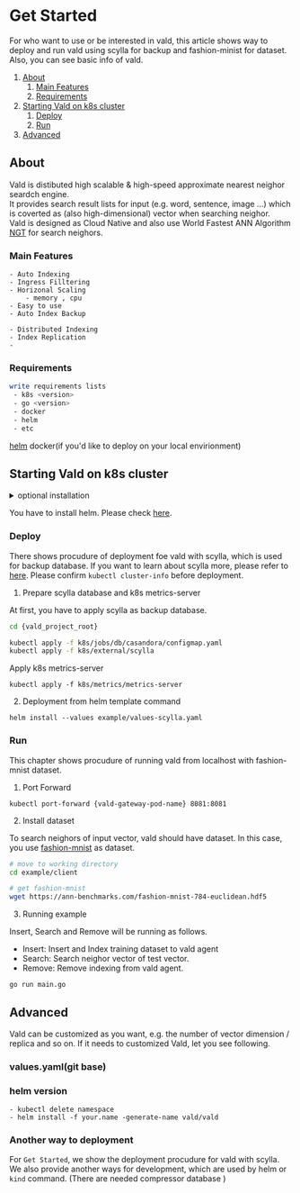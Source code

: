 # Get Started

For who want to use or be interested in vald, this article shows way to deploy and run vald using scylla for backup and fashion-minist for dataset.
Also, you can see basic info of vald.

1. [About](#About)
    1. [Main Features](#Main-Features)
    2. [Requirements](#Requirements)
2. [Starting Vald on k8s cluster](#Starting-Vald-on-k8s-cluster)
    1. [Deploy](#Deploy)
    2. [Run](#Run)
3. [Advanced](#Advanced)

## About

Vald is distibuted high scalable & high-speed approximate nearest neighor seardch engine.<br>
It provides search result lists for input (e.g. word, sentence, image ...) which is coverted as (also high-dimensional) vector when searching neighor.<br>
Vald is designed as Cloud Native and also use World Fastest ANN Algorithm [NGT](https://github.com/yahoojapan/NGT) for search neighors.

### Main Features

```
- Auto Indexing
- Ingress Filltering
- Horizonal Scaling
    - memory , cpu
- Easy to use
- Auto Index Backup

- Distributed Indexing
- Index Replication
-
```

### Requirements

```bash
write requirements lists
 - k8s <version>
 - go <version>
 - docker
 - helm
 - etc
```

[helm](https://github.com/helm/helm#install)
docker(if you'd like to deploy on your local envirionment)


## Starting Vald on k8s cluster

<details>
    <summary>optional installation</summary>
    <div>kind</div>
</details>

You have to install helm. Please check [here](https://github.com/helm/helm#install).

### Deploy

There shows procudure of deployment foe vald with scylla, which is used for backup database.
If you want to learn about scylla more, please refer to [here](https://www.scylladb.com/).
Please confirm `kubectl cluster-info` before deployment.

1. Prepare scylla database and k8s metrics-server

At first, you have to apply scylla as backup database.

```bash
cd {vald_project_root}

kubectl apply -f k8s/jobs/db/casandora/configmap.yaml
kubectl apply -f k8s/external/scylla
```

Apply k8s metrics-server

```
kubectl apply -f k8s/metrics/metrics-server
```

2. Deployment from helm template command

```
helm install --values example/values-scylla.yaml
```

### Run

This chapter shows procudure of running vald from localhost with fashion-mnist dataset.

1. Port Forward

`kubectl port-forward {vald-gateway-pod-name} 8081:8081`

2. Install dataset

To search neighors of input vector, vald should have dataset.
In this case, you use [fashion-mnist](https://github.com/erikbern/ann-benchmarks) as dataset.

```bash
# move to working directory
cd example/client

# get fashion-mnist
wget https://ann-benchmarks.com/fashion-mnist-784-euclidean.hdf5
```

3. Running example

Insert, Search and Remove will be running as follows.
  - Insert: Insert and Index training dataset to vald agent
  - Search: Search neighor vector of test vector.
  - Remove: Remove indexing from vald agent.

```
go run main.go
```

## Advanced

Vald can be customized as you want, e.g. the number of vector dimension / replica and so on.
If it needs to customized Vald, let you see following.

### values.yaml(git base)
### helm version
    - kubectl delete namespace 
    - helm install -f your.name -generate-name vald/vald 
### Another way to deployment
For `Get Started`, we show the deployment procudure for vald with scylla.
We also provide another ways for development, which are used by helm or `kind` command. (There are needed compressor database )

